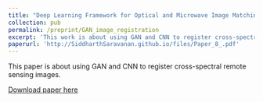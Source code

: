```yaml
---
title: "Deep Learning Framework for Optical and Microwave Image Matching"
collection: pub
permalink: /preprint/GAN_image_registration
excerpt: 'This work is about using GAN and CNN to register cross-spectral remote sensing images.'
paperurl: 'http://SiddharthSaravanan.github.io/files/Paper_8_.pdf'
---
```

This paper is about using GAN and CNN to register cross-spectral remote sensing images.

[Download paper here](http://SiddharthSaravanan.github.io/files/Paper_8_.pdf)
